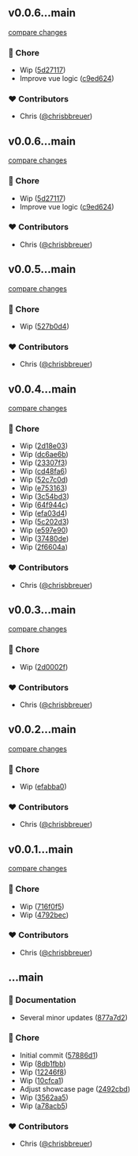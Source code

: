 
## v0.0.6...main

[compare changes](https://github.com/stacksjs/qrx/compare/v0.0.6...main)

### 🏡 Chore

- Wip ([5d27117](https://github.com/stacksjs/qrx/commit/5d27117))
- Improve vue logic ([c9ed624](https://github.com/stacksjs/qrx/commit/c9ed624))

### ❤️ Contributors

- Chris ([@chrisbbreuer](http://github.com/chrisbbreuer))

## v0.0.6...main

[compare changes](https://github.com/stacksjs/qrx/compare/v0.0.6...main)

### 🏡 Chore

- Wip ([5d27117](https://github.com/stacksjs/qrx/commit/5d27117))
- Improve vue logic ([c9ed624](https://github.com/stacksjs/qrx/commit/c9ed624))

### ❤️ Contributors

- Chris ([@chrisbbreuer](http://github.com/chrisbbreuer))

## v0.0.5...main

[compare changes](https://github.com/stacksjs/qrx/compare/v0.0.5...main)

### 🏡 Chore

- Wip ([527b0d4](https://github.com/stacksjs/qrx/commit/527b0d4))

### ❤️ Contributors

- Chris ([@chrisbbreuer](http://github.com/chrisbbreuer))

## v0.0.4...main

[compare changes](https://github.com/stacksjs/qrx/compare/v0.0.4...main)

### 🏡 Chore

- Wip ([2d18e03](https://github.com/stacksjs/qrx/commit/2d18e03))
- Wip ([dc6ae6b](https://github.com/stacksjs/qrx/commit/dc6ae6b))
- Wip ([23307f3](https://github.com/stacksjs/qrx/commit/23307f3))
- Wip ([cd48fa6](https://github.com/stacksjs/qrx/commit/cd48fa6))
- Wip ([52c7c0d](https://github.com/stacksjs/qrx/commit/52c7c0d))
- Wip ([e753163](https://github.com/stacksjs/qrx/commit/e753163))
- Wip ([3c54bd3](https://github.com/stacksjs/qrx/commit/3c54bd3))
- Wip ([64f944c](https://github.com/stacksjs/qrx/commit/64f944c))
- Wip ([efa03d4](https://github.com/stacksjs/qrx/commit/efa03d4))
- Wip ([5c202d3](https://github.com/stacksjs/qrx/commit/5c202d3))
- Wip ([e597e90](https://github.com/stacksjs/qrx/commit/e597e90))
- Wip ([37480de](https://github.com/stacksjs/qrx/commit/37480de))
- Wip ([2f6604a](https://github.com/stacksjs/qrx/commit/2f6604a))

### ❤️ Contributors

- Chris ([@chrisbbreuer](http://github.com/chrisbbreuer))

## v0.0.3...main

[compare changes](https://github.com/stacksjs/qrx/compare/v0.0.3...main)

### 🏡 Chore

- Wip ([2d0002f](https://github.com/stacksjs/qrx/commit/2d0002f))

### ❤️ Contributors

- Chris ([@chrisbbreuer](http://github.com/chrisbbreuer))

## v0.0.2...main

[compare changes](https://github.com/stacksjs/qrx/compare/v0.0.2...main)

### 🏡 Chore

- Wip ([efabba0](https://github.com/stacksjs/qrx/commit/efabba0))

### ❤️ Contributors

- Chris ([@chrisbbreuer](http://github.com/chrisbbreuer))

## v0.0.1...main

[compare changes](https://github.com/stacksjs/qrx/compare/v0.0.1...main)

### 🏡 Chore

- Wip ([716f0f5](https://github.com/stacksjs/qrx/commit/716f0f5))
- Wip ([4792bec](https://github.com/stacksjs/qrx/commit/4792bec))

### ❤️ Contributors

- Chris ([@chrisbbreuer](http://github.com/chrisbbreuer))

## ...main


### 📖 Documentation

- Several minor updates ([877a7d2](https://github.com/stacksjs/qrx/commit/877a7d2))

### 🏡 Chore

- Initial commit ([57886d1](https://github.com/stacksjs/qrx/commit/57886d1))
- Wip ([8db1fbb](https://github.com/stacksjs/qrx/commit/8db1fbb))
- Wip ([12246f8](https://github.com/stacksjs/qrx/commit/12246f8))
- Wip ([10cfca1](https://github.com/stacksjs/qrx/commit/10cfca1))
- Adjust showcase page ([2492cbd](https://github.com/stacksjs/qrx/commit/2492cbd))
- Wip ([3562aa5](https://github.com/stacksjs/qrx/commit/3562aa5))
- Wip ([a78acb5](https://github.com/stacksjs/qrx/commit/a78acb5))

### ❤️ Contributors

- Chris ([@chrisbbreuer](http://github.com/chrisbbreuer))

